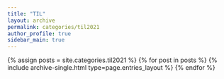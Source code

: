 ```yaml
---
title: "TIL"
layout: archive
permalink: categories/til2021
author_profile: true
sidebar_main: true
---
```



{% assign posts = site.categories.til2021 %}
{% for post in posts %} {% include archive-single.html type=page.entries_layout %} {% endfor %}